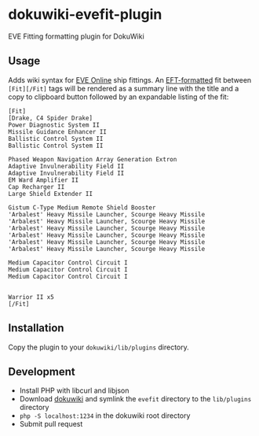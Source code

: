 # dokuwiki-evefit-plugin
EVE Fitting formatting plugin for DokuWiki

## Usage
Adds wiki syntax for [EVE Online][1] ship fittings.  An [EFT-formatted][2] fit between  `[Fit][/Fit]` tags will be rendered as a summary line with the title and a copy to clipboard button followed by an expandable listing of the fit:

```
[Fit]
[Drake, C4 Spider Drake]
Power Diagnostic System II
Missile Guidance Enhancer II
Ballistic Control System II
Ballistic Control System II

Phased Weapon Navigation Array Generation Extron
Adaptive Invulnerability Field II
Adaptive Invulnerability Field II
EM Ward Amplifier II
Cap Recharger II
Large Shield Extender II

Gistum C-Type Medium Remote Shield Booster
'Arbalest' Heavy Missile Launcher, Scourge Heavy Missile
'Arbalest' Heavy Missile Launcher, Scourge Heavy Missile
'Arbalest' Heavy Missile Launcher, Scourge Heavy Missile
'Arbalest' Heavy Missile Launcher, Scourge Heavy Missile
'Arbalest' Heavy Missile Launcher, Scourge Heavy Missile
'Arbalest' Heavy Missile Launcher, Scourge Heavy Missile

Medium Capacitor Control Circuit I
Medium Capacitor Control Circuit I
Medium Capacitor Control Circuit I


Warrior II x5
[/Fit]
```

## Installation
Copy the plugin to your `dokuwiki/lib/plugins` directory.

## Development

* Install PHP with libcurl and libjson
* Download [dokuwiki][3] and symlink the `evefit` directory to the `lib/plugins` directory
* `php -S localhost:1234` in the dokuwiki root directory
* Submit pull request


[1]: http://www.eveonline.com/
[2]: https://forums.eveonline.com/default.aspx?g=posts&t=24359&find=unread
[3]: http://dokuwiki.org/
